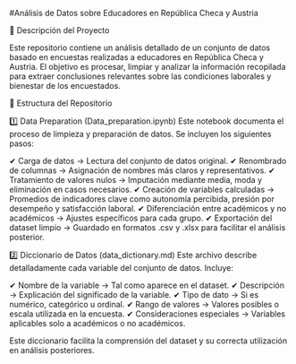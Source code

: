 #Análisis de Datos sobre Educadores en República Checa y Austria

📌 Descripción del Proyecto

Este repositorio contiene un análisis detallado de un conjunto de datos basado en encuestas realizadas a educadores en República Checa y Austria. El objetivo es procesar, limpiar y analizar la información recopilada para extraer conclusiones relevantes sobre las condiciones laborales y bienestar de los encuestados.

📂 Estructura del Repositorio

1️⃣ Data Preparation (Data_preparation.ipynb)
Este notebook documenta el proceso de limpieza y preparación de datos. Se incluyen los siguientes pasos:

✔ Carga de datos → Lectura del conjunto de datos original.
✔ Renombrado de columnas → Asignación de nombres más claros y representativos.
✔ Tratamiento de valores nulos → Imputación mediante media, moda y eliminación en casos necesarios.
✔ Creación de variables calculadas → Promedios de indicadores clave como autonomía percibida, presión por desempeño y satisfacción laboral.
✔ Diferenciación entre académicos y no académicos → Ajustes específicos para cada grupo.
✔ Exportación del dataset limpio → Guardado en formatos .csv y .xlsx para facilitar el análisis posterior.

2️⃣ Diccionario de Datos (data_dictionary.md)
Este archivo describe detalladamente cada variable del conjunto de datos. Incluye:

✔ Nombre de la variable → Tal como aparece en el dataset.
✔ Descripción → Explicación del significado de la variable.
✔ Tipo de dato → Si es numérico, categórico u ordinal.
✔ Rango de valores → Valores posibles o escala utilizada en la encuesta.
✔ Consideraciones especiales → Variables aplicables solo a académicos o no académicos.

Este diccionario facilita la comprensión del dataset y su correcta utilización en análisis posteriores.
